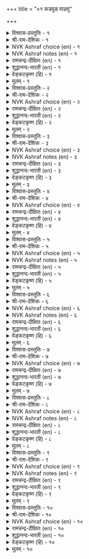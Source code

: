 +++
title = "०१ कडवुळ् वाऴ्त्तु"

+++


<details><summary>विश्वास-प्रस्तुतिः - १</summary>

अ-कर मुदल ऎऴुत्त् ऎल्लाम् आदि  
भगवन् मुदट्र् ए उलगु।       १
</details>

<details><summary>श्री-राम-देशिकः - १</summary>

अकाराद् एव **निर्यान्ति**  
समस्तान्य् अक्षराणि च ।  
चराचर-प्रपञ्चोऽयम्  
ईश्वराद् एव **जायते** ॥ १॥
</details>

<details><summary>NVK Ashraf choice (en) - १</summary>

०००१
With alpha begins all alphabets;
And the world with the first Bagavan. *
(K.N. Subramanyam), (K.R. Srinivasa Iyengar)
</details>

<details><summary>NVK Ashraf notes (en) - १</summary>

१. "Bagavan". Scholars differ in their opinion as to what this word stands for. Most traditional and modern scholars, based on the title of the chapter "In praise of God", render the word to mean "Creator God". However Jaina scholars claim that the word "आदि भगवन्" [Ādi bagavan] is a clear reference to the name of the first Jina Thirthankara "ādeenath" or rashabha (Chakravarti, १९५१; Subramanyam, १९८७). It is interesting to note that Valluvar who has used very few words of Sanskrit origin in his whole work, opted for the twin word "आदि भगवन्" here. Moreover, since the simile "ऎऴुत्तॆल्लाम्" is plural, the emphasis "उलगु" should also be taken in plural. The "world" could thus means the "people of the world" (उलगत्तार्क्कु).
</details>

<details><summary>रामचन्द्र-दीक्षितः (en) - १</summary>

1\. akaram mutala, eḻuttu ellām; āti-  
pakavaṉ mutaṟṟē, ulaku.

1\. All the letters have the letter ‘A’ as their Origin; this world has God as its origin.  
</details>

<details><summary>शुद्धानन्द-भारती (en) - १</summary>

1\. அகர முதல எழுத்தெல்லாம் ஆதி  
பகவன் முதற்றே உலகு  
'A' leads letters; the Ancient Lord  
Leads and lords the entire world.         1  
</details>

<details><summary>वेङ्कटकृष्ण (हि) - १</summary>

1
अक्षर सबके आदि में, है अकार का स्थान ।  
अखिल लोक का आदि तो, रहा आदि भगवान ॥
  </details>

<details><summary>मूलम् - १</summary>

अगर मुदल ऎऴुत्तॆल्लाम् आदि  
पगवन् मुदट्रे उलगु।       १
</details>

<details><summary>विश्वास-प्रस्तुतिः - २</summary>

कट्रदनाल्+++(=शिक्षया)+++ आय पयन्+++(=फलम्)+++ ऎन्कॊल्+++(=??)+++ वाल्+++(=??-)+++-अऱिवन्  
नल्+ताळ्+++(=पाद)+++-तॊऴा+++(=पूजा)+++-अऱ् ऎनिन्।       २
</details>

<details><summary>श्री-राम-देशिकः - २</summary>

ईशस्य ज्ञानरूपस्य  
विना पाद-**निषेवणम्** ।  
**सन्त्व् अधीतानि** शास्त्रणि  
**न** तैर् अस्ति **प्रयोजनम्** ॥ २॥
</details>

<details><summary>NVK Ashraf choice (en) - २</summary>

०००२
Of what avail is learning if one worships not
The holy feet of Pure Intelligence? *
(V.V.S. Aiyar), (G. Vanmikanathan)
</details>

<details><summary>रामचन्द्र-दीक्षितः (en) - २</summary>

2\. kaṟṟataṉāl āya payaṉ eṉkol-vāl-aṟivaṉ  
nal tāḷ toḻāar eṉiṉ?.

2\. Of what avail is learning, if the learned do not adore the good feet of Him who is Immaculate Wisdom?  
</details>

<details><summary>शुद्धानन्द-भारती (en) - २</summary>

2\. கற்றதனா லாய பயனென்கொல் வாலறிவன்  
நற்றாள் தொழாஅர் எனின்  
That lore is vain which does not fall  
At His good feet who knoweth all.         2  
</details>

<details><summary>वेङ्कटकृष्ण (हि) - २</summary>

2
विद्योपार्जन भी भला, क्या आयेगा काम ।  
श्रीपद पर सत्याज्ञ के, यदि नहिं किया प्रणाम ॥
  </details>

<details><summary>मूलम् - २</summary>

कट्रदनाल् आय पयनॆन्गॊल् वालऱिवन्  
नट्राळ् तॊऴाअर् ऎनिन्।       २
</details>

<details><summary>विश्वास-प्रस्तुतिः - ३</summary>

मलर्-मिसै एकिनान् माण्+++(=महत्)+++-अडि सेर्न्दार्  
निल+++(=भू)+++-मिसै+++(=खं)+++ नीडु+++(=चिरं)+++ वाऴ्वार्।      ३
</details>

<details><summary>श्री-राम-देशिकः - ३</summary>

भक्तानां मानसाम्भोज-  
वासिनो जगद्-ईशितुः ।  
**भजतां** पाद-युगलं  
**जायन्ते** नित्य-सम्पदः ॥ ३॥
</details>

<details><summary>NVK Ashraf choice (en) - ३</summary>

०००३
Long life on earth is theirs who reach
The glorious feet of Him who walked on flowers.
(P.S. Sundaram), (V.V.S. Aiyar)
</details>

<details><summary>NVK Ashraf notes (en) - ३</summary>

३. An alternate 'mystical' translation, but not implied in the original: "The Supreme dwells within the lotus of the heart. Those who reach His Splendid Feet dwell endearingly within unearthly realms" - (Satguru Subramuniyaswami). Other translators who adopted this interpretation Parithiyār and Kālingar (two of the five known ancient commentators of Tirukkural) include (G. Vanmikanathan), (K. Krishnaswamy & Vijaya Ramkumar) and (C. Rajagopalachari).
</details>

<details><summary>रामचन्द्र-दीक्षितः (en) - ३</summary>

3\. malarmicai ēkiṉāṉ māṇ aṭi cērntār  
nilamicai nīṭu vāḻvār.

3\. Those who find refuge in the great feet (of Him) who lives in the lotus of the heart (of the devotee) live eternally in heaven.  
</details>

<details><summary>शुद्धानन्द-भारती (en) - ३</summary>

3\. மலர்மிசை ஏகினான் மாணடி சேர்ந்தார்  
நிலமிசை நீடுவாழ் வார்  
Long they live on earth who gain  
The feet of God in florid brain.         3  
</details>

<details><summary>वेङ्कटकृष्ण (हि) - ३</summary>

3
हृदय-पद्‍म-गत ईश के, पाद-पद्‍म जो पाय ।  
श्रेयस्कर वरलोक में, चिरजीवी रह जाय ॥
  </details>

<details><summary>मूलम् - ३</summary>

मलर्मिसै एगिनान् माणडि सेर्न्दार्  
निलमिसै नीडु वाऴ्वार्।      ३
</details>

<details><summary>विश्वास-प्रस्तुतिः - ४</summary>

वेण्डुदल् वेण्डामै इलान् अडि सेर्न्दार्क्कु  
याण्ड्+++(=कदाचन)+++ उम् इडुम्बै+++(=दुःखं)+++ इल।       ४
</details>

<details><summary>श्री-राम-देशिकः - ४</summary>

दयालोः सर्वमित्रस्य  
शरणागत-साक्षिणः ।  
**नमतां** पादयुगलं  
**न** स्याद् **दुःखं** कदाचन ॥ ४॥
</details>

<details><summary>NVK Ashraf choice (en) - ४</summary>

०००४
No evil will befall those who reach the feet
Of the One beyond likes and dislikes.
(N.V.K. Ashraf)
</details>

<details><summary>रामचन्द्र-दीक्षितः (en) - ४</summary>

4\. vēṇṭutal vēṇṭāmai ilāṉ aṭi cērntārkku  
yāṇṭum iṭumpai ila.

4\. Those who have attained the feet of Him who has no likes or dislikes will be rid of all troubles.  
</details>

<details><summary>शुद्धानन्द-भारती (en) - ४</summary>

4\. வேண்டுதல் வேண்டாமை இலர்ன்அடி சேர்ந்தார்க்கு  
யாண்டும் இடும்பை இல  
Who hold His feet who likes nor loathes  
Are free from woes of human births.         4  
</details>

<details><summary>वेङ्कटकृष्ण (हि) - ४</summary>

4
राग-द्वेष विहीन के, चरणाश्रित जो लोग ।  
दुःख न दे उनको कभी, भव-बाधा का रोग ॥
  </details>

<details><summary>मूलम् - ४</summary>

वेण्डुदल् वेण्डामै इलानडि सेर्न्दार्क्कु  
याण्डुम् इडुम्बै इल।       ४
</details>

<details><summary>विश्वास-प्रस्तुतिः - ५</summary>

इरुळ्-सेर् इरु विनैय्+++(=कर्मस्)+++ उम् सेरा, इऱैवन्+++(=दोव)+++  
पॊरुळ्-सेर् पुगऴ् पुरिन्दार् माट्टु।      ५
</details>

<details><summary>श्री-राम-देशिकः - ५</summary>

माहात्म्यम् अप्रमेयस्य  
**ज्ञात्वा** तं **भजतां** नृणाम् ।  
अज्ञान-मूलकं कर्म  
द्विविधं चापि **नश्यति** ॥ ५॥
</details>

<details><summary>NVK Ashraf choice (en) - ५</summary>

०००५
The twin deeds of dark illusion do not affect those
Who delight meaningfully in Lord's praise. *
(S.M. Diaz)
</details>

<details><summary>NVK Ashraf notes (en) - ५</summary>

५. Twin deeds [of dark illusion] are fruits of both good and evil deeds.
</details>

<details><summary>रामचन्द्र-दीक्षितः (en) - ५</summary>

5\. iruḷ cēr iru viṉaiyum cērā, iṟaivaṉ  
poruḷ cēr pukaḻ purintārmāṭṭu.

5\. Actions, both good and bad that spring from darkness of the mind will never touch those who ever chant the glories of the Lord.  
</details>

<details><summary>शुद्धानन्द-भारती (en) - ५</summary>

5\. இருள்சேர் இருவினையும் சேரா இறைவன்  
பொருள்சேர் புகழ்புரிந்தார் மாட்டு  
God's praise who tell, are free from right  
And wrong, the twins of dreaming night.         5  
</details>

<details><summary>वेङ्कटकृष्ण (हि) - ५</summary>

5
जो रहते हैं ईश के, सत्य भजन में लिप्त ।  
अज्ञानाश्रित कर्म दो, उनको करें न लिप्त ॥
  </details>

<details><summary>मूलम् - ५</summary>

इरुळ्सेर् इरुविनैयुम् सेरा इऱैवन्  
पॊरुळ्सेर् पुगऴ्बुरिन्दार् माट्टु।      ५
</details>

<details><summary>विश्वास-प्रस्तुतिः - ६</summary>

पॊऱि वायिल् ऐन्द् अवित्तान् पॊय् तीर् ऒऴुक्क  
नॆऱि-निण्ड्रार् नीडु वाऴ्वार्।       ६
</details>

<details><summary>श्री-राम-देशिकः - ६</summary>

पञ्चेन्द्रियाणि **सम्मृश्य**  
तान्य् अर्थेभ्यो **निवर्तयन्** ।  
ईश्वरोक्तेन मार्गेण  
**गच्छन्** नित्य-**सुखी** भवेत् ॥ ६॥
</details>

<details><summary>NVK Ashraf choice (en) - ६</summary>

०००६
Long life is theirs who tread the path of Him
Who conquered the five senses.
(P.S. Sundaram)
</details>

<details><summary>NVK Ashraf notes (en) - ६</summary>

६. This cannot be a reference to God, for God is beyond the senses and only mortals will be required to control the five senses. Almost all translators, however, have taken this as a reference to God. Some translators have attempted to get over this difficulty by employing non-committal renderings like this one: "He who has controlled the five senses and is established in the path of righteousness will lead a life of fulfillment" - (K. Krishnaswamy & Vijaya Ramkumar). It is worth noting that the word 'Jina' literally means "conqueror or victorious", i.e. the conqueror of five senses. This couplet could actually be a reference to a Jaina Tirthankara. Buddha also conquered the five senses, but neither Gautama nor the preceding Buddhas were called Adi Bagavan.
</details>

<details><summary>रामचन्द्र-दीक्षितः (en) - ६</summary>

6\. poṟi vāyil aintu avittāṉ poy tīr oḻukka  
neṟi niṉṟār nīṭu vāḻvār.

6\. Those who still the five senses and walk in truth and right will ever live.  
</details>

<details><summary>शुद्धानन्द-भारती (en) - ६</summary>

6\. பொறிவாயில் ஐந்தவித்தான் பொய்தீர் ஒழுக்க  
நெறிநின்றார் நீடுவாழ் வார்  
They prosper long who walk His way  
Who has the senses signed away.         6  
</details>

<details><summary>वेङ्कटकृष्ण (हि) - ६</summary>

6
पंचेन्द्रिय-निग्रह किये, प्रभु का किया विधान ।  
धर्म-पंथ के पथिक जो, हों चिर आयुष्मान ॥
  </details>

<details><summary>मूलम् - ६</summary>

पॊऱिवायिल् ऐन्दवित्तान् पॊय्दीर् ऒऴुक्क  
नॆऱिनिण्ड्रार् नीडुवाऴ्वार्।       ६
</details>

<details><summary>विश्वास-प्रस्तुतिः - ७</summary>

तनक्कुवमै इल्लादान् ताळ्सेर्न्दार्क् कल्लाल्  
मनक्कवलै माट्रल् अरिदु।      ७
</details>

<details><summary>श्री-राम-देशिकः - ७</summary>

ईशं निरुपमं नित्यं यो वै शरणमाश्रितः ।  
स एवदुःखरहितो नित्यं सुखमिहाश्नुते ॥ ७॥
</details>

<details><summary>NVK Ashraf choice (en) - ७</summary>

०००७
They alone escape from sorrows who take refuge
In the feet of Him beyond compare. *
(V.V.S. Aiyar)
</details>

<details><summary>रामचन्द्र-दीक्षितः (en) - ७</summary>

7\. taṉakku uvamai illātāṉ tāḷ cērntārkku allāl,  
maṉak kavalai māṟṟal aritu.

7\. Only those who have sought refuge in the feet of the peerless can shake off anxiety. Others cannot.  
</details>

<details><summary>शुद्धानन्द-भारती (en) - ७</summary>

7\. தனக்குஉவமை இல்லாதான் தாள்சேர்ந்தார்க்கு கல்லால்  
மனக்கவலை மாற்றல் அரிது  
His feet, whose likeness none can find,  
Alone can ease the anxious mind.         7  
</details>

<details><summary>वेङ्कटकृष्ण (हि) - ७</summary>

7
ईश्वर उपमारहित का, नहीं पदाश्रय-युक्त ।  
तो निश्चय संभव नहीं, होना चिन्ता-मुक्त ॥
  </details>

<details><summary>मूलम् - ७</summary>

तनक्कुवमै इल्लादान् ताळ्सेर्न्दार्क् कल्लाल्  
मनक्कवलै माट्रल् अरिदु।      ७
</details>

<details><summary>विश्वास-प्रस्तुतिः - ८</summary>

अऱवाऴि अन्दणन् ताळ्सेर्न्दार्क् कल्लाल्  
पिऱवाऴि नीन्दल् अरिदु।      ८
</details>

<details><summary>श्री-राम-देशिकः - ८</summary>

धर्मसिन्धोः दयामृतेंः नावं चरणरूपिणीम् ।  
अलब्ध्वा दुःखजलधेः पारं गन्तुं न शक्यते ॥ ८॥
</details>

<details><summary>NVK Ashraf choice (en) - ८</summary>

०००८
None can swim the sea of births, but those united
To the feet of that Being, a sea of virtue. *
(W.H. Drew and J. Lazarus)
</details>

<details><summary>NVK Ashraf notes (en) - ८</summary>

८. The word "अऱवाऴि" can be taken to mean, either "sea of virtue" or "wheel of the virtue". Similarly, the word "पिऱ" could either mean "birth" or "other". Depending on the combination of these meanings chosen, the couplet can also be translated in the following ways: (i) "Only those who reach the feet of the lord, the ocean of virtue, can cross those other oceans." - * (Norman Cutler). The other two oceans could be oceans of Wealth and Pleasure. (ii) "Only by clinging to the feet of the Lord of the wheel of virtue, that one can swim the ocean of this life" * - (G. Siromoney, S. Govindaraju & M. Chandrasekaran).
</details>

<details><summary>रामचन्द्र-दीक्षितः (en) - ८</summary>

8\. aṟa āḻi antaṇaṉ tāḷ cērntārkku allāl,  
piṟa āḻi nīntal aritu.

8\. Only those who have clung to the feet of the Lord who is the sea of righteousness, will be able to sail the other seas. Others cannot.  
</details>

<details><summary>शुद्धानन्द-भारती (en) - ८</summary>

8\. அறவாழி அந்தணன் தாள்சேர்ந்தார்க் கல்லால்  
பிறவாழி நீந்தல் அரிது  
Who swims the sea of vice is he  
Who clasps the feet of Virtue's sea.         8  
</details>

<details><summary>वेङ्कटकृष्ण (हि) - ८</summary>

8
धर्म-सिन्धु करुणेश के, शरणागत है धन्य ।  
उसे छोड दुख-सिन्धु को, पार‍ न पाये अन्य ॥
  </details>

<details><summary>मूलम् - ८</summary>

अऱवाऴि अन्दणन् ताळ्सेर्न्दार्क् कल्लाल्  
पिऱवाऴि नीन्दल् अरिदु।      ८
</details>

<details><summary>विश्वास-प्रस्तुतिः - ९</summary>

कोळिल् पॊऱियिन् कुणमिलवे ऎण्गुणत्तान्  
ताळै वणङ्गात् तलै।      ९
</details>

<details><summary>श्री-राम-देशिकः - ९</summary>

गुणाष्टकयुतेशस्य पदे येन न वन्दिते ।  
दृष्टया विरहितं चक्षुरिव तस्य शिरो वृथा ॥ ९॥
</details>

<details><summary>NVK Ashraf choice (en) - ९</summary>

०००९
Depraved, senseless and worthless is the head
Unbowed at the feet of Him with eight qualities.
(P.S. Sundaram), (N.V.K. Ashraf)
</details>

<details><summary>NVK Ashraf notes (en) - ९</summary>

९. This couplet could refer to one of the five Parméstins, the Siddhās (liberated souls) of Jainism, because they only are designated with ८ guñas (qualities) (Malaiya, १९९८). The other four Arhats, Āchāryās, Upādhyāyās and Sādhus (Ashta Pahuda VI:१०४) are identified as Jinas with १२, ३६, २५ and २७ guñas respectively (Malaiya, १९९८). What are the eight qualities or guñas of Siddhās? Ananta jnāna, Ananta darshana, Ananta labdhi, Ananta sukha, Akshaya sthiti, Being vitāraga, Being arupa and Aguruladhutaa. Ancient commentator Parithiyar lists these eight qualities (अनन्द ज्ञानम्, अनन्द वीरियम्, कोत्तिरमिन्मै, अनन्द तरिसनम्, अनन्द कुणम्, अऴिया इयल्बु, नाममिन्मै, अवाविन्मै) as qualities of Lord Shiva!
</details>

<details><summary>रामचन्द्र-दीक्षितः (en) - ९</summary>

9\. kōḷ il poṟiyil kuṇam ilavē-eṇkuṇattāṉ  
tāḷai vaṇaṅkāt talai.

9\. The head that does not bow down before and worship the feet of the Lord of the eight attributes, will be as like the palsied senses.  
</details>

<details><summary>शुद्धानन्द-भारती (en) - ९</summary>

9\. கோளில் பொறியில் குணமிலவே எண்குணத்தான்  
தாளை வணங்காத் தலை.  
Like senses stale that head is vain  
Which bows not to Eight-Virtued Divine.         9  
</details>

<details><summary>वेङ्कटकृष्ण (हि) - ९</summary>

9
निष्क्रिय इन्द्रिय सदृश ही, 'सिर' है केवल नाम ।  
अष्टगुणी के चरण पर, यदि नहिं किया प्रणाम ॥
  </details>

<details><summary>मूलम् - ९</summary>

कोळिल् पॊऱियिन् कुणमिलवे ऎण्गुणत्तान्  
ताळै वणङ्गात् तलै।      ९
</details>

<details><summary>विश्वास-प्रस्तुतिः - १०</summary>

पिऱविप् पॆरुङ्गडल् नीन्दुवर् नीन्दार्  
इऱैवन् अडिसेरा तार्।       १०
</details>

<details><summary>श्री-राम-देशिकः - १०</summary>

नावं भगवतः पादरूपिणीं प्राप्नुवन्ति ये ।  
ते तरन्ति भवाम्भोधिमितरैस्तर्तुमक्षमम् ॥ १०॥
</details>

<details><summary>NVK Ashraf choice (en) - १०</summary>

००१०
The ocean of births can be crossed by none other than
Those who reach the feet of the Lord. *
(P.S. Sundaram)
</details>

<details><summary>रामचन्द्र-दीक्षितः (en) - १०</summary>

10\. piṟavip peruṅ kaṭal nīntuvar; nīntār,  
iṟaivaṉ aṭi cērātār.

10\. Those who gain the feet of the Lord cross the great ocean of births; others cannot.
</details>

<details><summary>शुद्धानन्द-भारती (en) - १०</summary>

10\. பிறவிப் பெருங்கடல் நீந்துவர் நீந்தார்  
இறைவன் அடிசேரா தார்  
The sea of births they alone swim  
Who clench His feet and cleave to Him.        10  
</details>

<details><summary>वेङ्कटकृष्ण (हि) - १०</summary>

10
भव-सागर विस्तार से, पाते हैं निस्तार ।  
ईश-शरण बिन जीव तो, कर नहीं पाये पार ॥
  </details>

<details><summary>मूलम् - १०</summary>

पिऱविप् पॆरुङ्गडल् नीन्दुवर् नीन्दार्  
इऱैवन् अडिसेरा तार्।       १०
</details>
